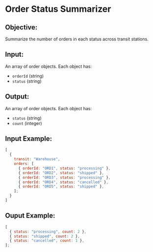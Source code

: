 # Order Status Summarizer

## Objective:

Summarize the number of orders in each status across transit stations.

## Input:

An array of order objects. Each object has:

- `orderId` (string)
- `status` (string)

## Output:

An array of order objects. Each object has:

- `status` (string)
- `count` (integer)

## Input Example:

```js
[
  {
    transit: "Warehouse",
    orders: [
      { orderId: "ORD1", status: "processing" },
      { orderId: "ORD2", status: "shipped" },
      { orderId: "ORD3", status: "processing" },
      { orderId: "ORD4", status: "cancelled" },
      { orderId: "ORD5", status: "shipped" },
    ];
  }
]
```

## Ouput Example:

```js
[
  { status: "processing", count: 2 },
  { status: "shipped", count: 2 },
  { status: "cancelled", count: 1 },
];
```
